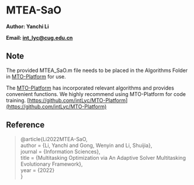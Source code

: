 # MTEA-SaO

**Author: Yanchi Li**

**Email: int_lyc@cug.edu.cn**

## Note

The provided MTEA_SaO.m file needs to be placed in the Algorithms Folder in  [MTO-Platform](https://github.com/intLyc/MTO-Platform) for use.

The [MTO-Platform](https://github.com/intLyc/MTO-Platform) has incorporated relevant algorithms and provides convenient functions. We highly recommend using MTO-Platform for code training. [https://github.com/intLyc/MTO-Platform](https://github.com/intLyc/MTO-Platform)

## Reference

> @article{Li2022MTEA-SaO,  
>     author = {Li, Yanchi and Gong, Wenyin and Li, Shuijia},  
>     journal = {Information Sciences},  
>     title = {Multitasking Optimization via An Adaptive Solver Multitasking Evolutionary Framework},  
>     year = {2022}  
> } 